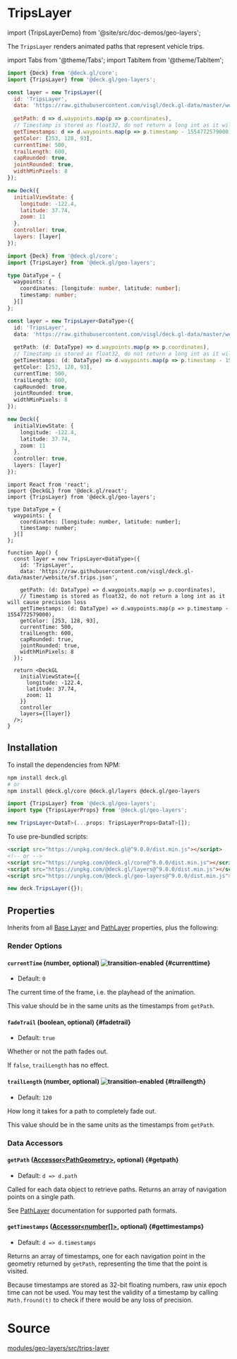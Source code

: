 # TripsLayer

import {TripsLayerDemo} from '@site/src/doc-demos/geo-layers';

<TripsLayerDemo />

The `TripsLayer` renders animated paths that represent vehicle trips.



import Tabs from '@theme/Tabs';
import TabItem from '@theme/TabItem';

<Tabs groupId="language">
  <TabItem value="js" label="JavaScript">

```js
import {Deck} from '@deck.gl/core';
import {TripsLayer} from '@deck.gl/geo-layers';

const layer = new TripsLayer({
  id: 'TripsLayer',
  data: 'https://raw.githubusercontent.com/visgl/deck.gl-data/master/website/sf.trips.json',
  
  getPath: d => d.waypoints.map(p => p.coordinates),
  // Timestamp is stored as float32, do not return a long int as it will cause precision loss
  getTimestamps: d => d.waypoints.map(p => p.timestamp - 1554772579000),
  getColor: [253, 128, 93],
  currentTime: 500,
  trailLength: 600,
  capRounded: true,
  jointRounded: true,
  widthMinPixels: 8
});

new Deck({
  initialViewState: {
    longitude: -122.4,
    latitude: 37.74,
    zoom: 11
  },
  controller: true,
  layers: [layer]
});
```

  </TabItem>
  <TabItem value="ts" label="TypeScript">

```ts
import {Deck} from '@deck.gl/core';
import {TripsLayer} from '@deck.gl/geo-layers';

type DataType = {
  waypoints: {
    coordinates: [longitude: number, latitude: number];
    timestamp: number;
  }[]
};

const layer = new TripsLayer<DataType>({
  id: 'TripsLayer',
  data: 'https://raw.githubusercontent.com/visgl/deck.gl-data/master/website/sf.trips.json',
  
  getPath: (d: DataType) => d.waypoints.map(p => p.coordinates),
  // Timestamp is stored as float32, do not return a long int as it will cause precision loss
  getTimestamps: (d: DataType) => d.waypoints.map(p => p.timestamp - 1554772579000),
  getColor: [253, 128, 93],
  currentTime: 500,
  trailLength: 600,
  capRounded: true,
  jointRounded: true,
  widthMinPixels: 8
});

new Deck({
  initialViewState: {
    longitude: -122.4,
    latitude: 37.74,
    zoom: 11
  },
  controller: true,
  layers: [layer]
});
```

  </TabItem>
  <TabItem value="react" label="React">

```tsx
import React from 'react';
import {DeckGL} from '@deck.gl/react';
import {TripsLayer} from '@deck.gl/geo-layers';

type DataType = {
  waypoints: {
    coordinates: [longitude: number, latitude: number];
    timestamp: number;
  }[]
};

function App() {
  const layer = new TripsLayer<DataType>({
    id: 'TripsLayer',
    data: 'https://raw.githubusercontent.com/visgl/deck.gl-data/master/website/sf.trips.json',
    
    getPath: (d: DataType) => d.waypoints.map(p => p.coordinates),
    // Timestamp is stored as float32, do not return a long int as it will cause precision loss
    getTimestamps: (d: DataType) => d.waypoints.map(p => p.timestamp - 1554772579000),
    getColor: [253, 128, 93],
    currentTime: 500,
    trailLength: 600,
    capRounded: true,
    jointRounded: true,
    widthMinPixels: 8
  });

  return <DeckGL
    initialViewState={{
      longitude: -122.4,
      latitude: 37.74,
      zoom: 11
    }}
    controller
    layers={[layer]}
  />;
}
```

  </TabItem>
</Tabs>



## Installation

To install the dependencies from NPM:

```bash
npm install deck.gl
# or
npm install @deck.gl/core @deck.gl/layers @deck.gl/geo-layers
```

```ts
import {TripsLayer} from '@deck.gl/geo-layers';
import type {TripsLayerProps} from '@deck.gl/geo-layers';

new TripsLayer<DataT>(...props: TripsLayerProps<DataT>[]);
```

To use pre-bundled scripts:

```html
<script src="https://unpkg.com/deck.gl@^9.0.0/dist.min.js"></script>
<!-- or -->
<script src="https://unpkg.com/@deck.gl/core@^9.0.0/dist.min.js"></script>
<script src="https://unpkg.com/@deck.gl/layers@^9.0.0/dist.min.js"></script>
<script src="https://unpkg.com/@deck.gl/geo-layers@^9.0.0/dist.min.js"></script>
```

```js
new deck.TripsLayer({});
```


## Properties

Inherits from all [Base Layer](../core/layer.md) and [PathLayer](../layers/path-layer.md) properties, plus the following:

### Render Options

#### `currentTime` (number, optional) ![transition-enabled](https://img.shields.io/badge/transition-enabled-green.svg?style=flat-square") {#currenttime}

- Default: `0`

The current time of the frame, i.e. the playhead of the animation.

This value should be in the same units as the timestamps from `getPath`.

#### `fadeTrail` (boolean, optional) {#fadetrail}

- Default: `true`

Whether or not the path fades out.

If `false`, `trailLength` has no effect.

#### `trailLength` (number, optional) ![transition-enabled](https://img.shields.io/badge/transition-enabled-green.svg?style=flat-square") {#traillength}

- Default: `120`

How long it takes for a path to completely fade out.

This value should be in the same units as the timestamps from `getPath`.

### Data Accessors

#### `getPath` ([Accessor&lt;PathGeometry&gt;](../../developer-guide/using-layers.md#accessors), optional) {#getpath}

- Default: `d => d.path`

Called for each data object to retrieve paths.
Returns an array of navigation points on a single path.

See [PathLayer](../layers/path-layer.md) documentation for supported path formats.

#### `getTimestamps` ([Accessor&lt;number[]&gt;](../../developer-guide/using-layers.md#accessors), optional) {#gettimestamps}

- Default: `d => d.timestamps`

Returns an array of timestamps, one for each navigation point in the geometry returned by `getPath`, representing the time that the point is visited.

Because timestamps are stored as 32-bit floating numbers, raw unix epoch time can not be used. You may test the validity of a timestamp by calling `Math.fround(t)` to check if there would be any loss of precision.


# Source

[modules/geo-layers/src/trips-layer](https://github.com/visgl/deck.gl/tree/9.2-release/modules/geo-layers/src/trips-layer)
